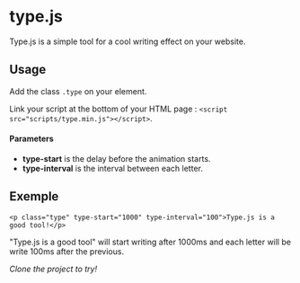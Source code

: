 # type.js

Type.js is a simple tool for a cool writing effect on your website.

## Usage

Add the class `.type` on your element.

Link your script at the bottom of your HTML page : `<script src="scripts/type.min.js"></script>`.

#### Parameters
* **type-start** is the delay before the animation starts.
* **type-interval** is the interval between each letter.

## Exemple

`<p class="type" type-start="1000" type-interval="100">Type.js is a good tool!</p>`

"Type.js is a good tool" will start writing after 1000ms and each letter will be write 100ms after the previous.


*Clone the project to try!*
